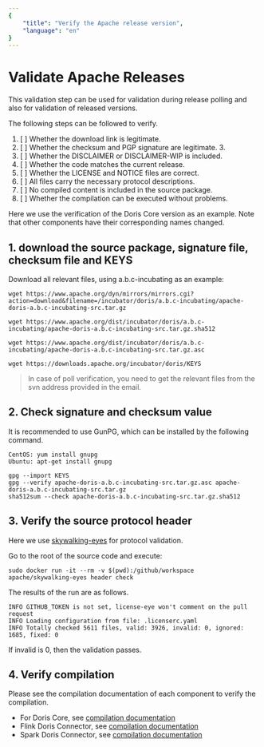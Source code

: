```yaml
---
{
    "title": "Verify the Apache release version",
    "language": "en"
}
---
```


<!-- 
Licensed to the Apache Software Foundation (ASF) under one
or more contributor license agreements.  See the NOTICE file
distributed with this work for additional information
regarding copyright ownership.  The ASF licenses this file
to you under the Apache License, Version 2.0 (the
"License"); you may not use this file except in compliance
with the License.  You may obtain a copy of the License at

  http://www.apache.org/licenses/LICENSE-2.0

Unless required by applicable law or agreed to in writing,
software distributed under the License is distributed on an
"AS IS" BASIS, WITHOUT WARRANTIES OR CONDITIONS OF ANY
KIND, either express or implied.  See the License for the
specific language governing permissions and limitations
under the License.
-->

# Validate Apache Releases

This validation step can be used for validation during release polling and also for validation of released versions.

The following steps can be followed to verify.

1. [ ] Whether the download link is legitimate.
2. [ ] Whether the checksum and PGP signature are legitimate. 3.
3. [ ] Whether the DISCLAIMER or DISCLAIMER-WIP is included.
4. [ ] Whether the code matches the current release.
5. [ ] Whether the LICENSE and NOTICE files are correct.
6. [ ] All files carry the necessary protocol descriptions.
7. [ ] No compiled content is included in the source package.
8. [ ] Whether the compilation can be executed without problems.

Here we use the verification of the Doris Core version as an example. Note that other components have their corresponding names changed.

## 1. download the source package, signature file, checksum file and KEYS

Download all relevant files, using a.b.c-incubating as an example:

``` shell
wget https://www.apache.org/dyn/mirrors/mirrors.cgi?action=download&filename=/incubator/doris/a.b.c-incubating/apache-doris-a.b.c-incubating-src.tar.gz

wget https://www.apache.org/dist/incubator/doris/a.b.c-incubating/apache-doris-a.b.c-incubating-src.tar.gz.sha512

wget https://www.apache.org/dist/incubator/doris/a.b.c-incubating/apache-doris-a.b.c-incubating-src.tar.gz.asc

wget https://downloads.apache.org/incubator/doris/KEYS
```

> In case of poll verification, you need to get the relevant files from the svn address provided in the email.

## 2. Check signature and checksum value

It is recommended to use GunPG, which can be installed by the following command.

``` shell
CentOS: yum install gnupg
Ubuntu: apt-get install gnupg
```

``` shell
gpg --import KEYS
gpg --verify apache-doris-a.b.c-incubating-src.tar.gz.asc apache-doris-a.b.c-incubating-src.tar.gz
sha512sum --check apache-doris-a.b.c-incubating-src.tar.gz.sha512
```

## 3. Verify the source protocol header

Here we use [skywalking-eyes](https://github.com/apache/skywalking-eyes) for protocol validation.

Go to the root of the source code and execute:

```
sudo docker run -it --rm -v $(pwd):/github/workspace apache/skywalking-eyes header check
```

The results of the run are as follows.

```
INFO GITHUB_TOKEN is not set, license-eye won't comment on the pull request
INFO Loading configuration from file: .licenserc.yaml
INFO Totally checked 5611 files, valid: 3926, invalid: 0, ignored: 1685, fixed: 0
```

If invalid is 0, then the validation passes.

## 4. Verify compilation

Please see the compilation documentation of each component to verify the compilation.

* For Doris Core, see [compilation documentation](../../install/source-install/compilation.md)
* Flink Doris Connector, see [compilation documentation](../../ecosystem/flink-doris-connector.md)
* Spark Doris Connector, see [compilation documentation](../../ecosystem/spark-doris-connector.md)
